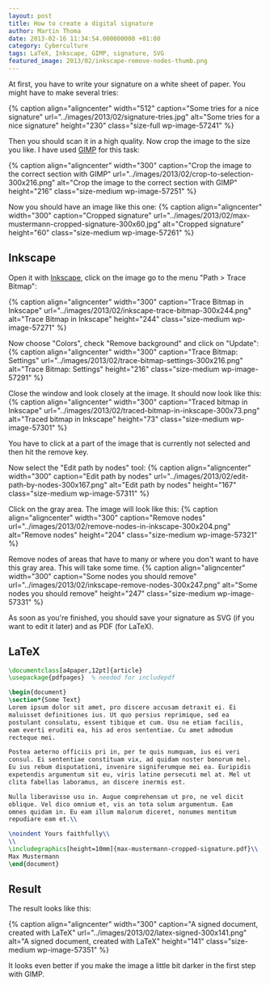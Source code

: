 ```yaml
---
layout: post
title: How to create a digital signature
author: Martin Thoma
date: 2013-02-16 11:34:54.000000000 +01:00
category: Cyberculture
tags: LaTeX, Inkscape, GIMP, signature, SVG
featured_image: 2013/02/inkscape-remove-nodes-thumb.png
---
```

At first, you have to write your signature on a white sheet of paper. You might have to make several tries:

{% caption align="aligncenter" width="512" caption="Some tries for a nice signature" url="../images/2013/02/signature-tries.jpg" alt="Some tries for a nice signature"  height="230" class="size-full wp-image-57241" %}

Then you should scan it in a high quality. Now crop the image to the size you like. I have used <a href="http://www.gimp.org/">GIMP</a> for this task:

{% caption align="aligncenter" width="300" caption="Crop the image to the correct section with GIMP" url="../images/2013/02/crop-to-selection-300x216.png" alt="Crop the image to the correct section with GIMP"  height="216" class="size-medium wp-image-57251" %}

Now you should have an image like this one:
{% caption align="aligncenter" width="300" caption="Cropped signature" url="../images/2013/02/max-mustermann-cropped-signature-300x60.jpg" alt="Cropped signature"  height="60" class="size-medium wp-image-57261" %}

<h2>Inkscape</h2>
Open it with <a href="http://inkscape.org/download">Inkscape</a>, click on the image go to the menu "Path > Trace Bitmap":

{% caption align="aligncenter" width="300" caption="Trace Bitmap in Inkscape" url="../images/2013/02/inkscape-trace-bitmap-300x244.png" alt="Trace Bitmap in Inkscape"  height="244" class="size-medium wp-image-57271" %}

Now choose "Colors", check "Remove background" and click on "Update":
{% caption align="aligncenter" width="300" caption="Trace Bitmap: Settings" url="../images/2013/02/trace-bitmap-settings-300x216.png" alt="Trace Bitmap: Settings"  height="216" class="size-medium wp-image-57291" %}

Close the window and look closely at the image. It should now look like this:
{% caption align="aligncenter" width="300" caption="Traced bitmap in Inkscape" url="../images/2013/02/traced-bitmap-in-inkscape-300x73.png" alt="Traced bitmap in Inkscape"  height="73" class="size-medium wp-image-57301" %}

You have to click at a part of the image that is currently not selected and then hit the remove key. 

Now select the "Edit path by nodes" tool:
{% caption align="aligncenter" width="300" caption="Edit path by nodes" url="../images/2013/02/edit-path-by-nodes-300x167.png" alt="Edit path by nodes"  height="167" class="size-medium wp-image-57311" %}

Click on the gray area. The image will look like this:
{% caption align="aligncenter" width="300" caption="Remove nodes" url="../images/2013/02/remove-nodes-in-inkscape-300x204.png" alt="Remove nodes"  height="204" class="size-medium wp-image-57321" %}

Remove nodes of areas that have to many or where you don't want to have this gray area. This will take some time.
{% caption align="aligncenter" width="300" caption="Some nodes you should remove" url="../images/2013/02/inkscape-remove-nodes-300x247.png" alt="Some nodes you should remove"  height="247" class="size-medium wp-image-57331" %}

As soon as you're finished, you should save your signature as SVG (if you want to edit it later) and as PDF (for LaTeX).

<h2>LaTeX</h2>

```latex
\documentclass[a4paper,12pt]{article}
\usepackage{pdfpages}  % needed for includepdf

\begin{document}
\section*{Some Text}
Lorem ipsum dolor sit amet, pro discere accusam detraxit ei. Ei 
maluisset definitiones ius. Ut quo persius reprimique, sed ea 
postulant consulatu, essent tibique et cum. Usu ne etiam facilis, 
eam everti eruditi ea, his ad eros sententiae. Cu amet admodum 
recteque mei.

Postea aeterno officiis pri in, per te quis numquam, ius ei veri 
consul. Ei sententiae constituam vix, ad quidam noster bonorum mel. 
Eu ius rebum disputationi, invenire signiferumque mei ea. Euripidis 
expetendis argumentum sit eu, viris latine persecuti mel at. Mel ut 
clita fabellas laboramus, an discere inermis est.

Nulla liberavisse usu in. Augue comprehensam ut pro, ne vel dicit 
oblique. Vel dico omnium et, vis an tota solum argumentum. Eam 
omnes quidam in. Eu eam illum malorum diceret, nonumes mentitum 
repudiare eam et.\\

\noindent Yours faithfully\\
\\
\includegraphics[height=10mm]{max-mustermann-cropped-signature.pdf}\\
Max Mustermann
\end{document}
```

<h2>Result</h2>
The result looks like this:

{% caption align="aligncenter" width="300" caption="A signed document, created with LaTeX" url="../images/2013/02/latex-signed-300x141.png" alt="A signed document, created with LaTeX"  height="141" class="size-medium wp-image-57351" %}

It looks even better if you make the image a little bit darker in the first step with GIMP.
